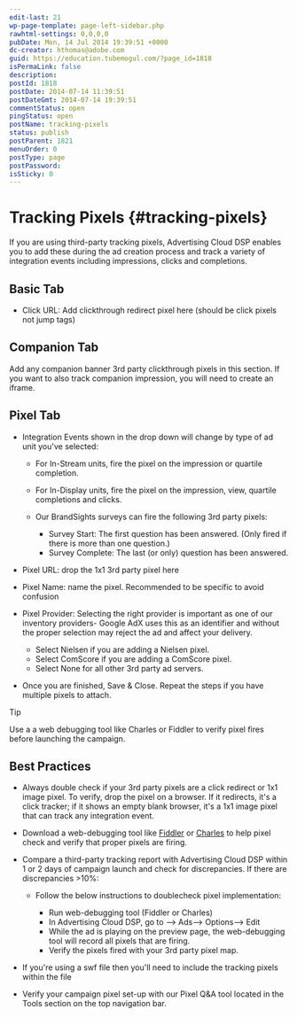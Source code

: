 ```yaml
---
edit-last: 21
wp-page-template: page-left-sidebar.php
rawhtml-settings: 0,0,0,0
pubDate: Mon, 14 Jul 2014 19:39:51 +0000
dc-creator: hthomas@adobe.com
guid: https://education.tubemogul.com/?page_id=1818
isPermaLink: false
description: 
postId: 1818
postDate: 2014-07-14 11:39:51
postDateGmt: 2014-07-14 19:39:51
commentStatus: open
pingStatus: open
postName: tracking-pixels
status: publish
postParent: 1821
menuOrder: 0
postType: page
postPassword: 
isSticky: 0
---
```


# Tracking Pixels {#tracking-pixels}

If you are using third-party tracking pixels, Advertising Cloud DSP enables you to add these during the ad creation process and  track a variety of integration events including impressions, clicks and completions.



## Basic Tab

* Click URL: Add clickthrough redirect pixel here (should be click pixels not jump tags)

## Companion Tab

Add any companion banner 3rd party clickthrough pixels in this section. If you want to also track companion impression, you will need to create an iframe.

## Pixel Tab


* Integration Events shown in the drop down will change by type of ad unit you've selected:

    * For In-Stream units, fire the pixel on the impression or quartile completion.
    * For In-Display units, fire the pixel on the impression, view, quartile completions and clicks.
    * Our BrandSights surveys can fire the following 3rd party pixels:

        * Survey Start: The first question has been answered. (Only fired if there is more than one question.)
        * Survey Complete: The last (or only) question has been answered.

* Pixel URL: drop the 1x1 3rd party pixel here
* Pixel Name: name the pixel. Recommended to be specific to avoid confusion
* Pixel Provider: Selecting the right provider is important as one of our inventory providers- Google AdX uses this as an identifier and without the proper selection may reject the ad and affect your delivery.

    * Select Nielsen if you are adding a Nielsen pixel.
    * Select ComScore if you are adding a ComScore pixel.
    * Select None for all other 3rd party ad servers.

* Once you are finished, Save & Close. Repeat the steps if you have multiple pixels to attach.


>[!TIP]
>
> Use a a web debugging tool like Charles or Fiddler to verify pixel fires before launching the campaign. 

## Best Practices

* Always double check if your 3rd party pixels are a click redirect or 1x1 image pixel. To verify, drop the pixel on a browser. If it redirects, it's a click tracker; if it shows an empty blank browser, it's a 1x1 image pixel that can track any integration event.
* Download a web-debugging tool like [Fiddler](https://www.telerik.com/fiddler) or  [Charles](https://www.charlesproxy.com/) to help pixel check and verify that proper pixels are firing.

* Compare a third-party tracking report with Advertising Cloud DSP within 1 or 2 days of campaign launch and check for discrepancies. If there are discrepancies >10%:

    * Follow the below instructions to doublecheck pixel implementation:

        * Run web-debugging tool (Fiddler or Charles)
        * In Advertising Cloud DSP, go to –> Ads–> Options–> Edit
        * While the ad is playing on the preview page, the web-debugging tool will record all pixels that are firing.
        * Verify the pixels fired with your 3rd party pixel map.

* If you're using a swf file then you'll need to include the tracking pixels within the file
* Verify your campaign pixel set-up with our Pixel Q&A tool located in the Tools section on the top navigation bar.
